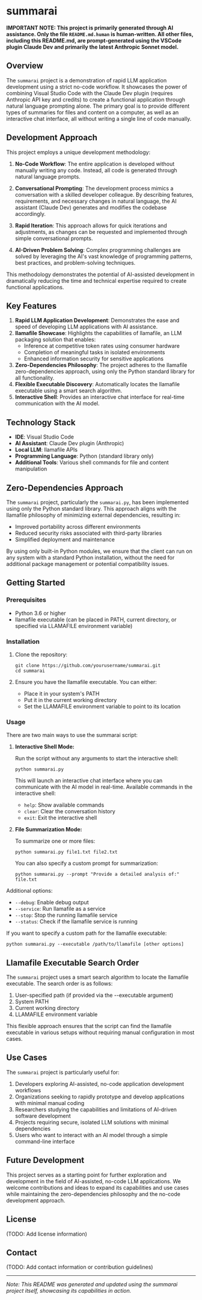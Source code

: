 # summarai

**IMPORTANT NOTE: This project is primarily generated through AI assistance. Only the file `README.md.human` is human-written. All other files, including this README.md, are prompt-generated using the VSCode plugin Claude Dev and primarily the latest Anthropic Sonnet model.**

## Overview

The `summarai` project is a demonstration of rapid LLM application development using a strict no-code workflow. It showcases the power of combining Visual Studio Code with the Claude Dev plugin (requires Anthropic API key and credits) to create a functional application through natural language prompting alone. The primary goal is to provide different types of summaries for files and content on a computer, as well as an interactive chat interface, all without writing a single line of code manually.

## Development Approach

This project employs a unique development methodology:

1. **No-Code Workflow**: The entire application is developed without manually writing any code. Instead, all code is generated through natural language prompts.

2. **Conversational Prompting**: The development process mimics a conversation with a skilled developer colleague. By describing features, requirements, and necessary changes in natural language, the AI assistant (Claude Dev) generates and modifies the codebase accordingly.

3. **Rapid Iteration**: This approach allows for quick iterations and adjustments, as changes can be requested and implemented through simple conversational prompts.

4. **AI-Driven Problem Solving**: Complex programming challenges are solved by leveraging the AI's vast knowledge of programming patterns, best practices, and problem-solving techniques.

This methodology demonstrates the potential of AI-assisted development in dramatically reducing the time and technical expertise required to create functional applications.

## Key Features

1. **Rapid LLM Application Development**: Demonstrates the ease and speed of developing LLM applications with AI assistance.
2. **llamafile Showcase**: Highlights the capabilities of llamafile, an LLM packaging solution that enables:
   - Inference at competitive token rates using consumer hardware
   - Completion of meaningful tasks in isolated environments
   - Enhanced information security for sensitive applications
3. **Zero-Dependencies Philosophy**: The project adheres to the llamafile zero-dependencies approach, using only the Python standard library for all functionality.
4. **Flexible Executable Discovery**: Automatically locates the llamafile executable using a smart search algorithm.
5. **Interactive Shell**: Provides an interactive chat interface for real-time communication with the AI model.

## Technology Stack

- **IDE**: Visual Studio Code
- **AI Assistant**: Claude Dev plugin (Anthropic)
- **Local LLM**: llamafile APIs
- **Programming Language**: Python (standard library only)
- **Additional Tools**: Various shell commands for file and content manipulation

## Zero-Dependencies Approach

The `summarai` project, particularly the `summarai.py`, has been implemented using only the Python standard library. This approach aligns with the llamafile philosophy of minimizing external dependencies, resulting in:

- Improved portability across different environments
- Reduced security risks associated with third-party libraries
- Simplified deployment and maintenance

By using only built-in Python modules, we ensure that the client can run on any system with a standard Python installation, without the need for additional package management or potential compatibility issues.

## Getting Started

### Prerequisites

- Python 3.6 or higher
- llamafile executable (can be placed in PATH, current directory, or specified via LLAMAFILE environment variable)

### Installation

1. Clone the repository:
   ```
   git clone https://github.com/yourusername/summarai.git
   cd summarai
   ```

2. Ensure you have the llamafile executable. You can either:
   - Place it in your system's PATH
   - Put it in the current working directory
   - Set the LLAMAFILE environment variable to point to its location

### Usage

There are two main ways to use the summarai script:

1. **Interactive Shell Mode:**

   Run the script without any arguments to start the interactive shell:

   ```
   python summarai.py
   ```

   This will launch an interactive chat interface where you can communicate with the AI model in real-time. Available commands in the interactive shell:
   - `help`: Show available commands
   - `clear`: Clear the conversation history
   - `exit`: Exit the interactive shell

2. **File Summarization Mode:**

   To summarize one or more files:

   ```
   python summarai.py file1.txt file2.txt
   ```

   You can also specify a custom prompt for summarization:

   ```
   python summarai.py --prompt "Provide a detailed analysis of:" file.txt
   ```

Additional options:

- `--debug`: Enable debug output
- `--service`: Run llamafile as a service
- `--stop`: Stop the running llamafile service
- `--status`: Check if the llamafile service is running

If you want to specify a custom path for the llamafile executable:

```
python summarai.py --executable /path/to/llamafile [other options]
```

## Llamafile Executable Search Order

The `summarai` project uses a smart search algorithm to locate the llamafile executable. The search order is as follows:

1. User-specified path (if provided via the --executable argument)
2. System PATH
3. Current working directory
4. LLAMAFILE environment variable

This flexible approach ensures that the script can find the llamafile executable in various setups without requiring manual configuration in most cases.

## Use Cases

The `summarai` project is particularly useful for:

1. Developers exploring AI-assisted, no-code application development workflows
2. Organizations seeking to rapidly prototype and develop applications with minimal manual coding
3. Researchers studying the capabilities and limitations of AI-driven software development
4. Projects requiring secure, isolated LLM solutions with minimal dependencies
5. Users who want to interact with an AI model through a simple command-line interface

## Future Development

This project serves as a starting point for further exploration and development in the field of AI-assisted, no-code LLM applications. We welcome contributions and ideas to expand its capabilities and use cases while maintaining the zero-dependencies philosophy and the no-code development approach.

## License

(TODO: Add license information)

## Contact

(TODO: Add contact information or contribution guidelines)

---

*Note: This README was generated and updated using the summarai project itself, showcasing its capabilities in action.*